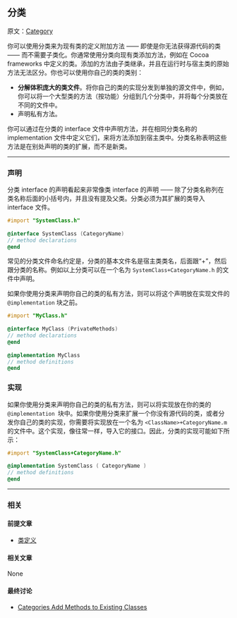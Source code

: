 ## 分类

原文：[Category](https://developer.apple.com/library/archive/documentation/General/Conceptual/DevPedia-CocoaCore/Category.html#//apple_ref/doc/uid/TP40008195-CH5-SW1)

你可以使用分类来为现有类的定义附加方法 —— 即使是你无法获得源代码的类 —— 而不需要子类化。你通常使用分类向现有类添加方法，例如在 Cocoa frameworks 中定义的类。添加的方法由子类继承，并且在运行时与宿主类的原始方法无法区分。你也可以使用你自己的类的类别：

* **分解体积庞大的类文件**。将你自己的类的实现分发到单独的源文件中，例如，你可以将一个大型类的方法（按功能）分组到几个分类中，并将每个分类放在不同的文件中。
* 声明私有方法。

你可以通过在分类的 interface 文件中声明方法，并在相同分类名称的 implementation 文件中定义它们，来将方法添加到宿主类中。分类名称表明这些方法是在别处声明的类的扩展，而不是新类。

---

### 声明

分类 interface 的声明看起来非常像类 interface 的声明 —— 除了分类名称列在类名称后面的小括号内，并且没有提及父类。分类必须为其扩展的类导入 interface 文件。

```objectivec
#import "SystemClass.h"
 
@interface SystemClass (CategoryName)
// method declarations
@end
```

常见的分类文件命名约定是，分类的基本文件名是宿主类类名，后面跟“+”，然后跟分类的名称。例如以上分类可以在一个名为 `SystemClass+CategoryName.h` 的文件中声明。

如果你使用分类来声明你自己的类的私有方法，则可以将这个声明放在实现文件的 `@implementation` 块之前。

```objectivec
#import "MyClass.h"
 
@interface MyClass (PrivateMethods)
// method declarations
@end
 
@implementation MyClass
// method definitions
@end
```

### 实现

如果你使用分类来声明你自己的类的私有方法，则可以将实现放在你的类的  `@implementation `块中。如果你使用分类来扩展一个你没有源代码的类，或者分发你自己的类的实现，你需要将实现放在一个名为 `<ClassName>+CategoryName.m ` 的文件中。这个实现，像往常一样，导入它的接口。因此，分类的实现可能如下所示：

```objectivec
#import "SystemClass+CategoryName.h"
 
@implementation SystemClass ( CategoryName )
// method definitions
@end
```

---

### 相关

#### 前提文章

* [类定义](https://github.com/teney97/iOS-CocoaCoreCompetencies-Chinese/blob/main/Content/类定义.md)

#### 相关文章

None

#### 最终讨论

* [Categories Add Methods to Existing Classes](https://developer.apple.com/library/archive/documentation/Cocoa/Conceptual/ProgrammingWithObjectiveC/CustomizingExistingClasses/CustomizingExistingClasses.html#//apple_ref/doc/uid/TP40011210-CH6-SW2)

















